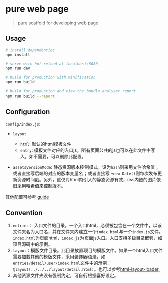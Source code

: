 # pure web page

> pure scaffold for developing web page

## Usage

``` bash
# install dependencies
npm install

# serve with hot reload at localhost:8080
npm run dev

# build for production with minification
npm run build

# build for production and view the bundle analyzer report
npm run build --report
```

## Configuration

`config/index.js`:

- `layout`
  - `html`: 默认的html模板文件
  - `entry`: 模板文件对应的入口js，所有页面公共的js也可以在此文件中写入。如不需要，可以删除此配置。

- `assetsVersionMode`: 静态资源版本控制模式。设为`hash`则采用文件哈希值；或者直接写后端的对应的版本变量名；或者直接写 `+new Date()`则每次发布更新资源时间戳。另外，这仅对html内引入的静态资源有效，css内链的图片依旧采用哈希值来控制版本。

其他配置可参考 [guide](http://vuejs-templates.github.io/webpack/)

## Convention

1. `entries`： 入口文件的目录。一个入口html，必须被包含在一个文件中，以该文件夹名为入口名，并在文件夹内建立一个`index.html`与一个`index.js`文件。`index.html`为页面html，`index.js`为页面js入口。入口支持多级目录嵌套，如项目源码中的示例。
2. `layout`：模版文件目录。此目录放置项目的模版文件。如果一个html入口文件需要加载其他的模版文件，采用装饰器语法，如`entries/detail/user/index.html`文件中的示例：`@layout(../../../layout/detail.html)`。也可以参考[html-layout-loader](https://github.com/wuomzfx/html-layout-loader)。
3. 其他资源文件夹没有强制约定，可自行根据喜好设定。
